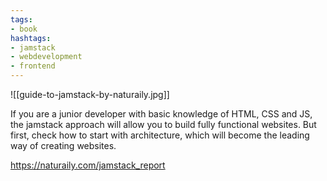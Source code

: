 ```yaml
---
tags:
- book
hashtags:
- jamstack
- webdevelopment
- frontend
---
```


![[guide-to-jamstack-by-naturaily.jpg]]

If you are a junior developer with basic knowledge of HTML, CSS and JS, the jamstack approach will allow you to build fully functional websites. But first, check how to start with architecture, which will become the leading way of creating websites.

https://naturaily.com/jamstack_report